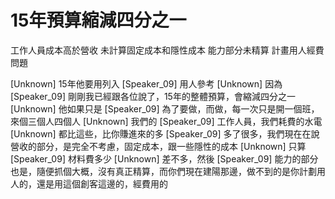 # 15年預算縮減四分之一
工作人員成本高於營收
未計算固定成本和隱性成本
能力部分未精算
計畫用人經費問題

[Unknown] 15年他要用列入
[Speaker_09] 用人參考
[Unknown] 因為
[Speaker_09] 剛剛我已經跟各位說了，15年的整體預算，會縮減四分之一
[Unknown] 他如果只是
[Speaker_09] 為了要做，而做，每一次只是開一個班，來個三個人四個人
[Unknown] 我們的
[Speaker_09] 工作人員，我們耗費的水電
[Unknown] 都比這些，比你賺進來的多
[Speaker_09] 多了很多，我們現在在說營收的部分，是完全不考慮，固定成本，跟一些隱性的成本
[Unknown] 只算
[Speaker_09] 材料費多少
[Unknown] 差不多，然後
[Speaker_09] 能力的部分也是，隨便抓個大概，沒有真正精算，而你們現在建陽那邊，做不到的是你計劃用人的，還是用這個創客這邊的，經費用的